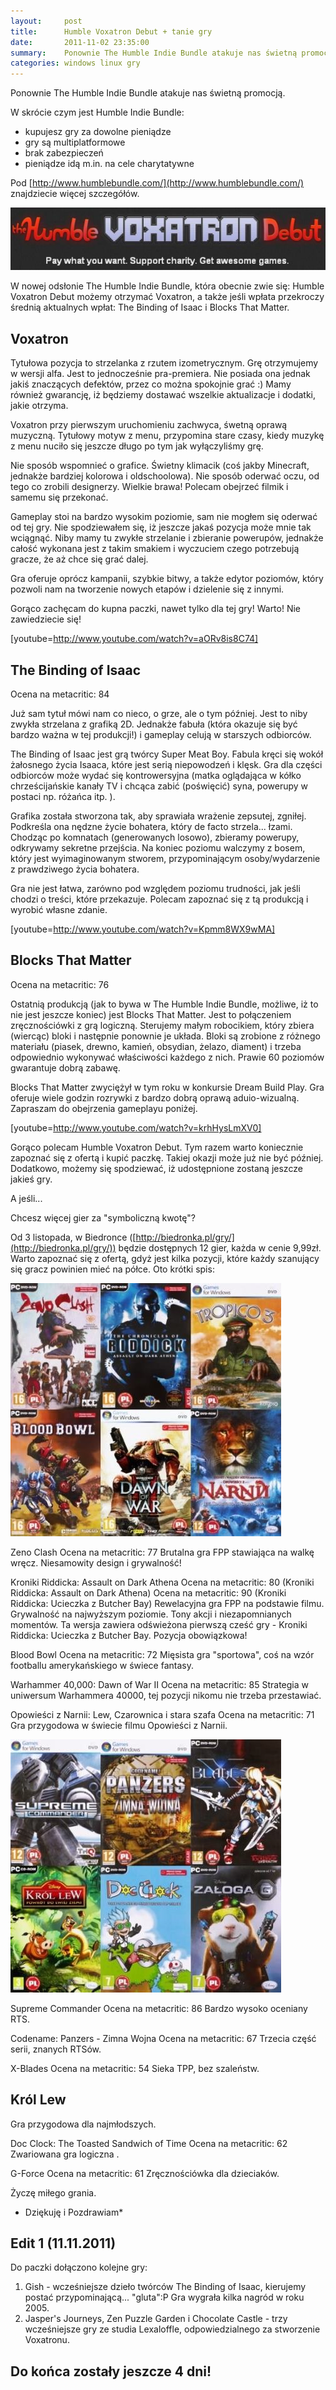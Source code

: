```yaml
---
layout:     post
title:      Humble Voxatron Debut + tanie gry
date:       2011-11-02 23:35:00
summary:    Ponownie The Humble Indie Bundle atakuje nas świetną promocją.W skrócie czym jest Humble Indie Bundle — - kupujesz gry za dowolne pieniądze- gry są multiplatformowe- brak zabezpieczeń- pieniądze idą m.in. na cele charytatywnePod http — //www.humblebundle.com/ znajdziecie więcej szczegółów. W nowej odsłonie The Humble Indie Bundle, która obecnie zwie się —  Humble Voxatron Debut możemy otrzymać Voxatron,...
categories: windows linux gry
---
```




Ponownie The Humble Indie Bundle atakuje nas świetną promocją.

W skrócie czym jest Humble Indie Bundle:

- kupujesz gry za dowolne pieniądze
- gry są multiplatformowe
- brak zabezpieczeń
- pieniądze idą m.in. na cele charytatywne



Pod [http://www.humblebundle.com/](http://www.humblebundle.com/) znajdziecie więcej szczegółów.


![desk](https://raw.githubusercontent.com/djfoxer/djfoxer.github.io/master/_img/2011-11-2-_162_/g_-_608x405_-_-_28582x20111101222510_1.jpg)
 

W nowej odsłonie The Humble Indie Bundle, która obecnie zwie się: Humble Voxatron Debut możemy otrzymać Voxatron, a także jeśli wpłata przekroczy średnią aktualnych wpłat: The Binding of Isaac i Blocks That Matter.



## Voxatron


Tytułowa pozycja to strzelanka z rzutem izometrycznym. Grę otrzymujemy w wersji alfa. Jest to jednocześnie pra-premiera. Nie posiada ona jednak jakiś znaczących defektów, przez co można spokojnie grać :) Mamy również gwarancję, iż będziemy dostawać wszelkie aktualizacje i dodatki, jakie otrzyma.

Voxatron przy pierwszym uruchomieniu zachwyca, śwetną oprawą muzyczną. Tytułowy motyw z menu, przypomina stare czasy, kiedy muzykę z menu nuciło się jeszcze długo po tym jak wyłączyliśmy grę.

Nie sposób wspomnieć o grafice. Świetny klimacik (coś jakby Minecraft, jednakże bardziej kolorowa i oldschoolowa). Nie sposób oderwać oczu, od tego co zrobili designerzy. Wielkie brawa! Polecam obejrzeć filmik i samemu się przekonać.

Gameplay stoi na bardzo wysokim poziomie, sam nie mogłem się oderwać od tej gry. Nie spodziewałem się, iż jeszcze jakaś pozycja może mnie tak wciągnąć. Niby mamy tu zwykłe strzelanie i zbieranie powerupów, jednakże całość wykonana jest z takim smakiem i wyczuciem czego potrzebują gracze, że aż chce się grać dalej. 

Gra oferuje oprócz kampanii, szybkie bitwy, a także edytor poziomów, który pozwoli nam na tworzenie nowych etapów i dzielenie się z innymi.

Gorąco zachęcam do kupna paczki, nawet tylko dla tej gry! Warto! Nie zawiedziecie się!

[youtube=http://www.youtube.com/watch?v=aORv8is8C74]




## The Binding of Isaac


Ocena na metacritic: 84

Już sam tytuł mówi nam co nieco, o grze, ale o tym później. Jest to niby zwykła strzelana z grafiką 2D.  Jednakże fabuła (która okazuje się być bardzo ważna w tej produkcji!) i gameplay celują w starszych odbiorców.

The Binding of Isaac jest grą twórcy Super Meat Boy. Fabula kręci się wokół żałosnego życia Isaaca, które jest serią niepowodzeń i klęsk. Gra dla części odbiorców może wydać się kontrowersyjna (matka oglądająca w kółko chrześcijańskie kanały TV i chcąca zabić (poświęcić) syna, powerupy w postaci np. różańca itp. ).

Grafika została stworzona tak, aby sprawiała wrażenie zepsutej, zgniłej. Podkreśla ona nędzne życie bohatera, który de facto strzela... łzami. Chodząc po komnatach (generowanych losowo), zbieramy powerupy, odkrywamy sekretne przejścia. Na koniec poziomu walczymy z bosem, który jest wyimaginowanym stworem, przypominającym osoby/wydarzenie z prawdziwego życia bohatera.

Gra nie jest łatwa, zarówno pod względem poziomu trudności, jak jeśli chodzi o treści, które przekazuje. Polecam zapoznać się z tą produkcją i wyrobić własne zdanie.

[youtube=http://www.youtube.com/watch?v=Kpmm8WX9wMA]




## Blocks That Matter


Ocena na metacritic: 76

Ostatnią produkcją (jak to bywa w The Humble Indie Bundle, możliwe, iż to nie jest jeszcze koniec) jest Blocks That Matter. Jest to połączeniem zręcznościówki z grą logiczną. Sterujemy małym robocikiem, który zbiera (wiercąc) bloki i następnie ponownie je układa. Bloki są zrobione z różnego materiału (piasek, drewno, kamień, obsydian, żelazo, diament) i trzeba odpowiednio wykonywać właściwości każdego z nich. Prawie 60 poziomów gwarantuje dobrą zabawę. 

Blocks That Matter zwyciężył w tym roku w konkursie Dream Build Play. Gra oferuje wiele godzin rozrywki z bardzo dobrą oprawą aduio-wizualną. Zapraszam do obejrzenia gameplayu poniżej.

[youtube=http://www.youtube.com/watch?v=krhHysLmXV0]


Gorąco polecam Humble Voxatron Debut. Tym razem warto koniecznie zapoznać się z ofertą i kupić paczkę. Takiej okazji może już nie być później. Dodatkowo, możemy się spodziewać, iż udostępnione zostaną jeszcze jakieś gry.


A jeśli...

Chcesz więcej gier za "symboliczną kwotę"? 

Od 3 listopada, w Biedronce ([http://biedronka.pl/gry/](http://biedronka.pl/gry/)) będzie dostępnych 12 gier, każda w cenie 9,99zł. Warto zapoznać się z ofertą, gdyż jest kilka pozycji, które każdy szanujący się gracz powinien mieć na półce. Oto krótki spis:


![desk](https://raw.githubusercontent.com/djfoxer/djfoxer.github.io/master/_img/2011-11-2-_162_/g_-_608x405_-_-_28582x20111101231245_2.jpg)
 

Zeno Clash 
Ocena na metacritic: 77
Brutalna gra FPP stawiająca na walkę wręcz. Niesamowity design i grywalność!

Kroniki Riddicka: Assault on Dark Athena 
Ocena na metacritic: 80 (Kroniki Riddicka: Assault on Dark Athena)
Ocena na metacritic: 90 (Kroniki Riddicka: Ucieczka z Butcher Bay)
Rewelacyjna gra FPP na podstawie filmu. Grywalność na najwyższym poziomie. Tony akcji i niezapomnianych momentów. Ta wersja zawiera odświeżona pierwszą cześć gry - Kroniki Riddicka: Ucieczka z Butcher Bay. Pozycja obowiązkowa!

Blood Bowl 
Ocena na metacritic: 72
Mięsista gra "sportowa", coś na wzór footballu amerykańskiego w świece fantasy. 

Warhammer 40,000: Dawn of War II 
Ocena na metacritic: 85
Strategia w uniwersum Warhammera 40000, tej pozycji nikomu nie trzeba przestawiać.

Opowieści z Narnii: Lew, Czarownica i stara szafa 
Ocena na metacritic: 71
Gra przygodowa w świecie filmu Opowieści z Narnii.


![desk](https://raw.githubusercontent.com/djfoxer/djfoxer.github.io/master/_img/2011-11-2-_162_/g_-_608x405_-_-_28582x20111101231245_3.jpg)
 



Supreme Commander 
Ocena na metacritic: 86
Bardzo wysoko oceniany RTS.

Codename: Panzers - Zimna Wojna 
Ocena na metacritic: 67
Trzecia część serii, znanych RTSów.

X-Blades 
Ocena na metacritic: 54
Sieka TPP, bez szaleństw.


## Król Lew 


Gra przygodowa dla najmłodszych.

Doc Clock: The Toasted Sandwich of Time 
Ocena na metacritic: 62
Zwariowana gra logiczna .

G-Force 
Ocena na metacritic: 61
Zręcznościówka dla dzieciaków.

Życzę miłego grania.

 * Dziękuję i Pozdrawiam* 




## Edit 1 (11.11.2011)


Do paczki dołączono kolejne gry:

1. Gish - wcześniejsze dzieło twórców The Binding of Isaac, kierujemy postać przypominającą... "gluta":P Gra wygrała kilka nagród w roku 2005.
2. Jasper's Journeys,  Zen Puzzle Garden i Chocolate Castle - trzy wcześniejsze gry  ze studia Lexaloffle, odpowiedzialnego za stworzenie Voxatronu.


## Do końca zostały jeszcze 4 dni!


